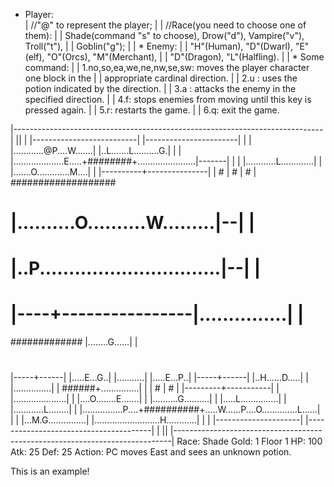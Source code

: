 * Player:                                                                   
|   //"@" to represent the player;                                            |
|   //Race(you need to choose one of them):                                   |
|   Shade(command "s" to choose), Drow("d"), Vampire("v"), Troll("t"),        |
|   Goblin("g");                                                              |
| * Enemy:                                                                    |
|   "H"(Human), "D"(Dwarl), "E"(elf), "O"(Orcs), "M"(Merchant),               |
|   "D"(Dragon), "L"(Halfling).                                               |
| * Some command:                                                             |
|   1.no,so,ea,we,ne,nw,se,sw: moves the player character one block in the    |
|     appropriate cardinal direction.                                         |
|   2.u <direction>: uses the potion indicated by the direction.              |
|   3.a <direction>: attacks the enemy in the specified direction.            |
|   4.f: stops enemies from moving until this key is pressed again.           |
|   5.r: restarts the game.                                                   |
|   6.q: exit the game.




|-----------------------------------------------------------------------------| || | |--------------------------| |-----------------------| | | |............@P....W.......| |..L.......L..........G.| | | |....................E.....+########+.......................|-------| |
| |............L.............|
| |.......O.............M....|
| |----------+---------------|
| #
| #
| #
|            ###################
  #    |..........O..........W.........|--|    |
  #    |..P...............................|--| |
  #    |----+----------------|...............| |
#############                |........G......| |
# #
|-----+------|
|.....E...G..|
|.....\......|
|.....E...P..|
|-----+------|
      |..H......D.....| |
      |...............| |
######+...............| |
| #
| #
| |---------+-----------|
| |.....................|
| |....O........E.......|
| |..........G..........|
| |.....L...............|
| |............L........|
| |................P....+##########+.....W......P....O..............L......| | | |...M.G...............| |..........................H............| | | |---------------------| |---------------------------------------| | || |-----------------------------------------------------------------------------| Race: Shade Gold: 1 Floor 1 HP: 100
Atk: 25
Def: 25
Action: PC moves East and sees an unknown potion.


This is an example!
